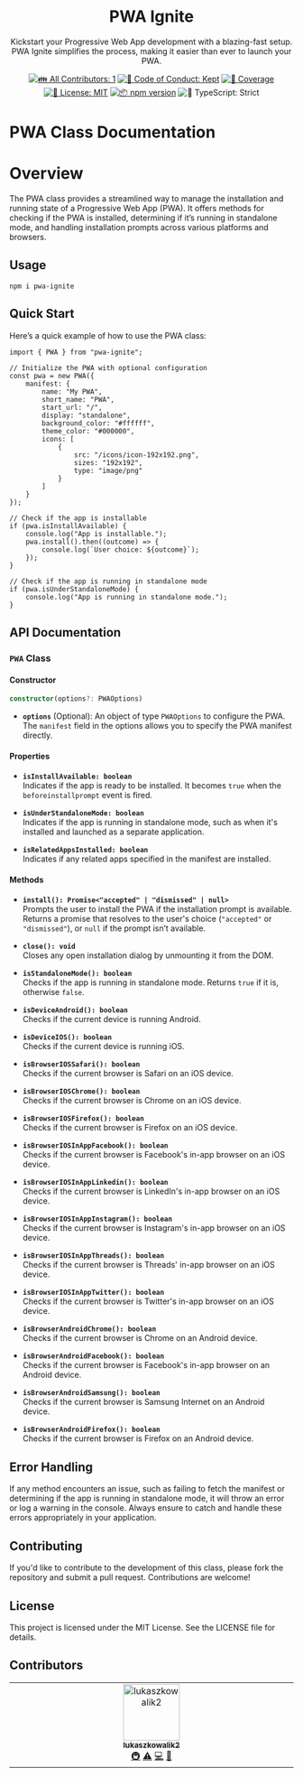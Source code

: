 <h1 align="center">PWA Ignite</h1>

<p align="center">Kickstart your Progressive Web App development with a blazing-fast setup. PWA Ignite simplifies the process, making it easier than ever to launch your PWA.</p>

<p align="center">
	<!-- prettier-ignore-start -->
	<!-- ALL-CONTRIBUTORS-BADGE:START - Do not remove or modify this section -->
	<a href="#contributors" target="_blank"><img alt="👪 All Contributors: 1" src="https://img.shields.io/badge/%F0%9F%91%AA_all_contributors-1-21bb42.svg" /></a>
<!-- ALL-CONTRIBUTORS-BADGE:END -->
	<!-- prettier-ignore-end -->
	<a href="https://github.com/lukaszkowalik2/pwa-ignite/blob/main/.github/CODE_OF_CONDUCT.md" target="_blank"><img alt="🤝 Code of Conduct: Kept" src="https://img.shields.io/badge/%F0%9F%A4%9D_code_of_conduct-kept-21bb42" /></a>
	<a href="https://codecov.io/gh/lukaszkowalik2/pwa-ignite" target="_blank"><img alt="🧪 Coverage" src="https://img.shields.io/codecov/c/github/lukaszkowalik2/pwa-ignite?label=%F0%9F%A7%AA%20coverage" /></a>
	<a href="https://github.com/lukaszkowalik2/pwa-ignite/blob/main/LICENSE.md" target="_blank"><img alt="📝 License: MIT" src="https://img.shields.io/badge/%F0%9F%93%9D_license-MIT-21bb42.svg"></a>
	<a href="http://npmjs.com/package/pwa-ignite"><img alt="📦 npm version" src="https://img.shields.io/npm/v/pwa-ignite?color=21bb42&label=%F0%9F%93%A6%20npm" /></a>
	<img alt="💪 TypeScript: Strict" src="https://img.shields.io/badge/%F0%9F%92%AA_typescript-strict-21bb42.svg" />
</p>

# PWA Class Documentation

# Overview

The PWA class provides a streamlined way to manage the installation and running state of a Progressive Web App (PWA). It offers methods for checking if the PWA is installed, determining if it’s running in standalone mode, and handling installation prompts across various platforms and browsers.

## Usage

```shell
npm i pwa-ignite
```

## Quick Start

Here’s a quick example of how to use the PWA class:

```tyepscript
import { PWA } from "pwa-ignite";

// Initialize the PWA with optional configuration
const pwa = new PWA({
    manifest: {
        name: "My PWA",
        short_name: "PWA",
        start_url: "/",
        display: "standalone",
        background_color: "#ffffff",
        theme_color: "#000000",
        icons: [
            {
                src: "/icons/icon-192x192.png",
                sizes: "192x192",
                type: "image/png"
            }
        ]
    }
});

// Check if the app is installable
if (pwa.isInstallAvailable) {
    console.log("App is installable.");
    pwa.install().then((outcome) => {
        console.log(`User choice: ${outcome}`);
    });
}

// Check if the app is running in standalone mode
if (pwa.isUnderStandaloneMode) {
    console.log("App is running in standalone mode.");
}
```

## API Documentation

### `PWA` Class

#### Constructor

```typescript
constructor(options?: PWAOptions)
```

- **`options`** (Optional): An object of type `PWAOptions` to configure the PWA. The `manifest` field in the options allows you to specify the PWA manifest directly.

#### Properties

- **`isInstallAvailable: boolean`**  
  Indicates if the app is ready to be installed. It becomes `true` when the `beforeinstallprompt` event is fired.

- **`isUnderStandaloneMode: boolean`**  
  Indicates if the app is running in standalone mode, such as when it's installed and launched as a separate application.

- **`isRelatedAppsInstalled: boolean`**  
  Indicates if any related apps specified in the manifest are installed.

#### Methods

- **`install(): Promise<"accepted" | "dismissed" | null>`**  
  Prompts the user to install the PWA if the installation prompt is available. Returns a promise that resolves to the user's choice (`"accepted"` or `"dismissed"`), or `null` if the prompt isn’t available.

- **`close(): void`**  
  Closes any open installation dialog by unmounting it from the DOM.

- **`isStandaloneMode(): boolean`**  
  Checks if the app is running in standalone mode. Returns `true` if it is, otherwise `false`.

- **`isDeviceAndroid(): boolean`**  
  Checks if the current device is running Android.

- **`isDeviceIOS(): boolean`**  
  Checks if the current device is running iOS.

- **`isBrowserIOSSafari(): boolean`**  
  Checks if the current browser is Safari on an iOS device.

- **`isBrowserIOSChrome(): boolean`**  
  Checks if the current browser is Chrome on an iOS device.

- **`isBrowserIOSFirefox(): boolean`**  
  Checks if the current browser is Firefox on an iOS device.

- **`isBrowserIOSInAppFacebook(): boolean`**  
  Checks if the current browser is Facebook's in-app browser on an iOS device.

- **`isBrowserIOSInAppLinkedin(): boolean`**  
  Checks if the current browser is LinkedIn's in-app browser on an iOS device.

- **`isBrowserIOSInAppInstagram(): boolean`**  
  Checks if the current browser is Instagram's in-app browser on an iOS device.

- **`isBrowserIOSInAppThreads(): boolean`**  
  Checks if the current browser is Threads' in-app browser on an iOS device.

- **`isBrowserIOSInAppTwitter(): boolean`**  
  Checks if the current browser is Twitter's in-app browser on an iOS device.

- **`isBrowserAndroidChrome(): boolean`**  
  Checks if the current browser is Chrome on an Android device.

- **`isBrowserAndroidFacebook(): boolean`**  
  Checks if the current browser is Facebook's in-app browser on an Android device.

- **`isBrowserAndroidSamsung(): boolean`**  
  Checks if the current browser is Samsung Internet on an Android device.

- **`isBrowserAndroidFirefox(): boolean`**  
  Checks if the current browser is Firefox on an Android device.

## Error Handling

If any method encounters an issue, such as failing to fetch the manifest or determining if the app is running in standalone mode, it will throw an error or log a warning in the console. Always ensure to catch and handle these errors appropriately in your application.

## Contributing

If you'd like to contribute to the development of this class, please fork the repository and submit a pull request. Contributions are welcome!

## License

This project is licensed under the MIT License. See the LICENSE file for details.

## Contributors

<!-- spellchecker: disable -->
<!-- ALL-CONTRIBUTORS-LIST:START - Do not remove or modify this section -->
<!-- prettier-ignore-start -->
<!-- markdownlint-disable -->
<table>
  <tbody>
    <tr>
      <td align="center" valign="top" width="14.28%"><a href="https://github.com/lukaszkowalik2"><img src="https://avatars.githubusercontent.com/u/87244916?v=4?s=100" width="100px;" alt="lukaszkowalik2"/><br /><sub><b>lukaszkowalik2</b></sub></a><br /><a href="#infra-lukaszkowalik2" title="Infrastructure (Hosting, Build-Tools, etc)">🚇</a> <a href="https://github.com/lukaszkowalik2/pwa-ignite/commits?author=lukaszkowalik2" title="Tests">⚠️</a> <a href="https://github.com/lukaszkowalik2/pwa-ignite/commits?author=lukaszkowalik2" title="Code">💻</a> <a href="#maintenance-lukaszkowalik2" title="Maintenance">🚧</a></td>
    </tr>
  </tbody>
</table>

<!-- markdownlint-restore -->
<!-- prettier-ignore-end -->

<!-- ALL-CONTRIBUTORS-LIST:END -->
<!-- spellchecker: enable -->
